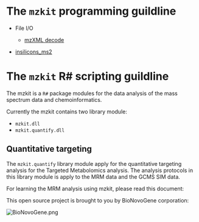 # The ``mzkit`` programming guildline

+ File I/O
  + [mzXML decode](mzXML.md)
  
+ [insilicons_ms2](insilicons/insilicons_ms2.md)

# The ``mzkit`` R# scripting guildline

The mzkit is a ``R#`` package modules for the data analysis of the mass spectrum data and chemoinformatics.

Currently the mzkit contains two library module:

+ ``mzkit.dll``
+ ``mzkit.quantify.dll``

## Quantitative targeting

The ``mzkit.quantify`` library module apply for the quantitative targeting analysis for the Targeted Metabolomics analysis. The analysis protocols in this library module is apply to the MRM data and the GCMS SIM data.

For learning the MRM analysis using mzkit, please read this document: 


This open source project is brought to you by BioNovoGene corporation:

![BioNovoGene.png](http://www.bionovogene.com/)